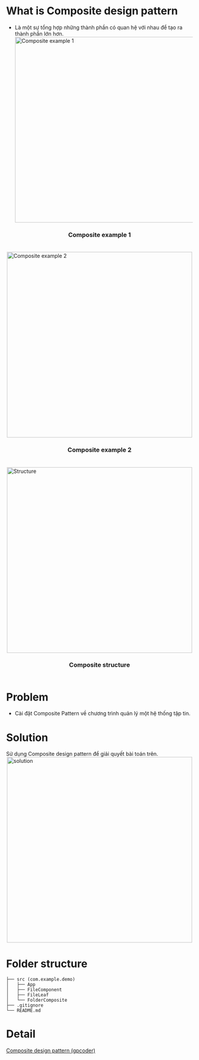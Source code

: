 # What is Composite design pattern
- Là một sự tổng hợp những thành phần có quan hệ với nhau để tạo ra thành phần lớn hơn. <br>
![Composite example 1](https://gpcoder.com/wp-content/uploads/2018/11/Composite.png) 
### Composite example 1 <br><br>
![Composite example 2](https://gpcoder.com/wp-content/uploads/2017/12/folder-stucture.png) 
### Composite example 2 <br><br>
![Structure](https://gpcoder.com/wp-content/uploads/2018/11/design-patterns-composite-diagram.png) 
### Composite structure <br><br>

# Problem
- Cài đặt Composite Pattern về chương trình quản lý một hệ thống tập tin.

# Solution

Sử dụng Composite design pattern để giải quyết bài toán trên.
![solution](https://gpcoder.com/wp-content/uploads/2018/11/design-patterns-composite-example.png)
 
# Folder structure
```
├── src (com.example.demo)
│   ├── App
│   ├── FileComponent
│   ├── FileLeaf
│   └── FolderComposite
├── .gitignore
└── README.md
```

# Detail
[Composite design pattern (gpcoder)](https://gpcoder.com/4554-huong-dan-java-design-pattern-composite/)
<style>
    img {
        display: block;
        margin:0 auto;
        width:500px;
    }
    h3{
        text-align:center;
    }
</style>